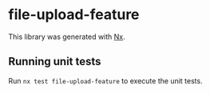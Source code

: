 # file-upload-feature

This library was generated with [Nx](https://nx.dev).

## Running unit tests

Run `nx test file-upload-feature` to execute the unit tests.
